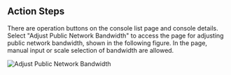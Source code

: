 ## Action Steps

There are operation buttons on the console list page and console details. Select "Adjust Public Network Bandwidth" to access the page for adjusting public network bandwidth, shown in the following figure. In the page, manual input or scale selection of bandwidth are allowed.

![Adjust Public Network Bandwidth](https://github.com/jdcloudcom/cn/blob/edit/image/Hyper-Converged-IDC/Cloud-Physical-Server/CPS010.png)
